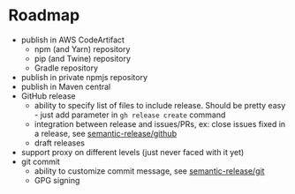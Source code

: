 # Roadmap
- publish in AWS CodeArtifact
  - npm (and Yarn) repository
  - pip (and Twine) repository
  - Gradle repository
- publish in private npmjs repository
- publish in Maven central
- GitHub release
  - ability to specify list of files to include release. Should be pretty easy - just add parameter in `gh release create` command
  - integration between release and issues/PRs, ex: close issues fixed in a release, see [semantic-release/github](https://github.com/semantic-release/github)
  - draft releases
- support proxy on different levels (just never faced with it yet)
- git commit
  - ability to customize commit message, see [semantic-release/git](https://github.com/semantic-release/git)
  - GPG signing

